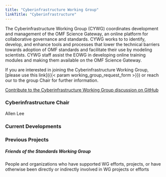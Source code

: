 ```yaml
---
title: "Cyberinfrastructure Working Group"
linkTitle: "Cyberinfrastructure"
---
```

The Cyberinfrastructure Working Group (CYWG) coordinates development and management of the OMF Science Gateway, an online platform for collaborative governance and standards. CYWG works to to identify, develop, and enhance tools and processes that lower the technical barriers towards adoption of OMF standards and facilitate their use by modeling scientists. CYWG staff assist the EOWG in developing online training modules and making them available on the OMF Science Gateway.

If you are interested in joining the Cyberinfrastructure Working Group, [please use this link]({{< param working_group_request_form >}}) or reach our to the group Chair for further information.

[Contribute to the Cyberinfrastructure Working Group discussion on GitHub](https://github.com/openmodelingfoundation/openmodelingfoundation.github.io/discussions/categories/cyberinfrastructure)

### **Cyberinfrastructure Chair**
Allen Lee


### **Current Developments**

### **Previous Projects**


##### **Friends of the Standards Working Group**

People and organizations who have supported WG efforts, projects, or have otherwise been directly or indirectly involved in WG projects or efforts